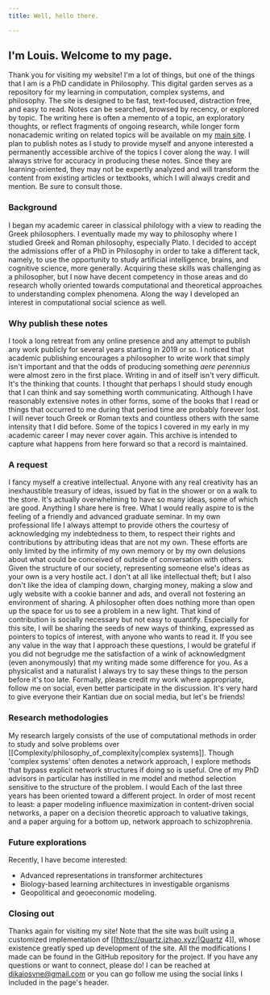 ```yaml
---
title: Well, hello there.

---
```


##  I'm Louis. Welcome to my page.

Thank you for visiting my website! I'm a lot of things, but one of the things that I am is a PhD candidate in Philosophy. This digital garden serves as a repository for my learning in computation, complex systems, and philosophy. The site is designed to be fast, text-focused, distraction free, and easy to read. Notes can be searched, browsed by recency, or explored by topic. The writing here is often a memento of a topic, an exploratory thoughts, or reflect fragments of ongoing research, while longer form nonacademic writing on related topics will be available on my [main site](https://louissantoro.com). I plan to publish notes as I study to provide myself and anyone interested a permanently accessible archive of the topics I cover along the way. I will always strive for accuracy in producing these notes. Since they are learning-oriented, they may not be expertly analyzed and will transform the content from existing articles or textbooks, which I will always credit and mention. Be sure to consult those.

### Background

I began my academic career in classical philology with a view to reading the Greek philosophers. I eventually made my way to philosophy where I studied Greek and Roman philosophy, especially Plato. I decided to accept the admissions offer of a PhD in Philosophy in order to take a different tack, namely, to use the opportunity to study artificial intelligence, brains, and cognitive science, more generally. Acquiring these skills was challenging as a philosopher, but I now have decent competency in those areas and do research wholly oriented towards computational and theoretical approaches to understanding complex phenomena. Along the way I developed an interest in computational social science as well.

### Why publish these notes
I took a long retreat from any online presence and any attempt to publish any work publicly for several years starting in 2019 or so. I noticed that academic publishing encourages a philosopher to write work that simply isn't important and that the odds of producing something *aere perennius* were almost zero in the first place. Writing in and of itself isn't very difficult. It's the thinking that counts. I thought that perhaps I should study enough that I can think and say something worth communicating. Although I have reasonably extensive notes in other forms, some of the books that I read or things that occurred to me during that period time are probably forever lost. I will never touch Greek or Roman texts and countless others with the same intensity that I did before. Some of the topics I covered in my early in my academic career I may never cover again. This archive is intended to capture what happens from here forward so that a record is maintained.

### A request

I fancy myself a creative intellectual. Anyone with any real creativity has an inexhaustible treasury of ideas, issued by fiat in the shower or on a walk to the store. It's actually overwhelming to have so many ideas, some of which are good.  Anything I share here is free. What I would really aspire to is the feeling of a friendly and advanced graduate seminar. In my own professional life I always attempt to provide others the courtesy of acknowledging my indebtedness to them, to respect their rights and contributions by attributing ideas that are not my own. These efforts are only limited by the infirmity of my own memory or by my own delusions about what could be conceived of outside of conversation with others. Given the structure of our society, representing someone else's ideas as your own is a very hostile act. I don't at all like intellectual theft; but I also don't like the idea of clamping down, charging money, making a slow and ugly website with a cookie banner and ads, and overall not fostering an environment of sharing. A philosopher often does nothing more than open up the space for us to see a problem in a new light. That kind of contribution is socially necessary but not easy to quantify. Especially for this site, I will be sharing the seeds of new ways of thinking, expressed as pointers to topics of interest, with anyone who wants to read it. If you see any value in the way that I approach these questions, I would be grateful if you did not begrudge me the satisfaction of a wink of acknowledgment (even anonymously) that my writing made some difference for you. As a physicalist and a naturalist I always try to say these things to the person before it's too late. Formally, please credit my work where appropriate, follow me on social, even better participate in the discussion. It's very hard to give everyone their Kantian due on social media, but let's be friends!

### Research methodologies

My research largely consists of the use of computational methods in order to study and solve problems over [[Complexity/philosophy_of_complexity|complex systems]]. Though 'complex systems' often denotes a network approach, I explore methods that bypass explicit network structures if doing so is useful. One of my PhD advisors in particular has instilled in me model and method selection sensitive to the structure of the problem. I would Each of the last three years has been oriented toward a different project. In order of most recent to least: a paper modeling influence maximization in content-driven social networks, a paper on a decision theoretic approach to valuative takings, and a paper arguing for a bottom up, network approach to schizophrenia.

### Future explorations

Recently, I have become interested:

- Advanced representations in transformer architectures
- Biology-based learning architectures in investigable organisms
- Geopolitical and geoeconomic modeling.

### Closing out

Thanks again for visiting my site! Note that the site was built using a customized implementation of [[https://quartz.jzhao.xyz/|Quartz 4]], whose existence greatly sped up development of the site. All the modifications I made can be found in the GitHub repository for the project. If you have any questions or want to connect, please do! I can be reached at dikaiosvne@gmail.com or you can go follow me using the social links I included in the page's header.